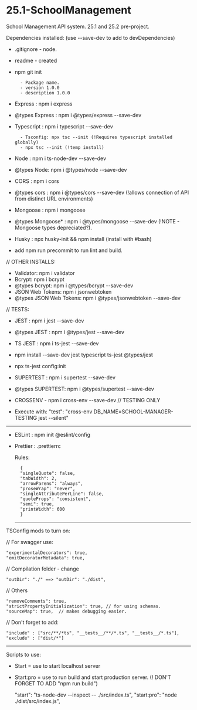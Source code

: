 # 25.1-SchoolManagement

School Management API system. 25.1 and 25.2 pre-project.

Dependencies installed: (use --save-dev to add to devDependencies)

- .gitignore - node.
- readme - created
- npm git init

        - Package name.
        - version 1.0.0
        - description 1.0.0

- Express : npm i express
- @types Express : npm i @types/express --save-dev

- Typescript : npm i typescript --save-dev

        - Tsconfig: npx tsc --init (!Requires typescript installed globally)
        - npx tsc --init (!temp install)

- Node : npm i ts-node-dev --save-dev
- @types Node: npm i @types/node --save-dev

- CORS : npm i cors
- @types cors : npm i @types/cors --save-dev (!allows connection of API from distinct URL environments)

- Mongoose : npm i mongoose
- @types Mongoose\* : npm i @types/mongoose --save-dev (!NOTE - Mongoose types depreciated?).

- Husky : npx husky-init && npm install (install with #bash)
- add npm run precommit to run lint and build.

// OTHER INSTALLS:

- Validator: npm i validator
- Bcrypt: npm i bcrypt
- @types bcrypt: npm i @types/bcrypt --save-dev
- JSON Web Tokens: npm i jsonwebtoken
- @types JSON Web Tokens: npm i @types/jsonwebtoken --save-dev

// TESTS:

- JEST : npm i jest --save-dev
- @types JEST : npm i @types/jest --save-dev
- TS JEST : npm i ts-jest --save-dev

- npm install --save-dev jest typescript ts-jest @types/jest
- npx ts-jest config:init

- SUPERTEST : npm i supertest --save-dev
- @types SUPERTEST: npm i @types/supertest --save-dev

- CROSSENV - npm i cross-env --save-dev // TESTING ONLY
- Execute with:
        "test": "cross-env DB_NAME=SCHOOL-MANAGER-TESTING jest --silent"

---

- ESLint : npm init @eslint/config
- Prettier : .prettierrc

  Rules:

        {
        "singleQuote": false,
        "tabWidth": 2,
        "arrowParens": "always",
        "proseWrap": "never",
        "singleAttributePerLine": false,
        "quoteProps": "consistent",
        "semi": true,
        "printWidth": 600
        }

  ***

TSConfig mods to turn on:

// For swagger use:

    "experimentalDecorators": true,
    "emitDecoratorMetadata": true,

// Compilation folder - change

    "outDir": "./" ==> "outDir": "./dist",

// Others

    "removeComments": true,
    "strictPropertyInitialization": true, // for using schemas.
    "sourceMap": true,  // makes debugging easier.

// Don't forget to add:

    "include" : ["src/**/*ts", "__tests__/**/*.ts", "__tests__/*.ts"],
    "exclude" : ["dist/*"]

---

Scripts to use:

- Start = use to start localhost server
- Start:pro = use to run build and start production server. (! DON'T FORGET TO ADD "npm run build")

  "start": "ts-node-dev --inspect -- ./src/index.ts", "start:pro": "node ./dist/src/index.js",
